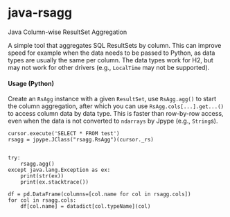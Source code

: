 # java-rsagg
Java Column-wise ResultSet Aggregation

A simple tool that aggregates SQL ResultSets by column. This can improve speed for example when the data needs to be passed to Python, as data types are usually the same per column. The data types work for H2, but may not work for other drivers (e.g., `LocalTime` may not be supported).

#### Usage (Python)

Create an `RsAgg` instance with a given `ResultSet`, use `RsAgg.agg()` to start the column aggregation, after which you can use `RsAgg.cols[...].get...()` to access column data by data type. This is faster than row-by-row access, even when the data is not converted to `ndarrays` by Jpype (e.g., `String`s).

```
cursor.execute('SELECT * FROM test')
rsagg = jpype.JClass("rsagg.RsAgg")(cursor._rs)


try:
    rsagg.agg()
except java.lang.Exception as ex:
    print(str(ex))
    print(ex.stacktrace())

df = pd.DataFrame(columns=[col.name for col in rsagg.cols])
for col in rsagg.cols:
    df[col.name] = datadict[col.typeName](col)
```
